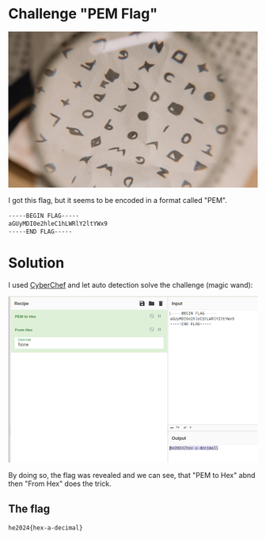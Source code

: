 # Challenge "PEM Flag"
![Banner Image](banner.png)

I got this flag, but it seems to be encoded in a format called "PEM".

    -----BEGIN FLAG-----  
    aGUyMDI0e2hleC1hLWRlY2ltYWx9  
    -----END FLAG-----  

# Solution
I used [CyberChef](https://gchq.github.io/CyberChef/ "CyberChef on GitHub") and let auto detection solve the challenge (magic wand):

![CyberChef auto detection](CyberChef.png)

By doing so, the flag was revealed and we can see, that "PEM to Hex" abnd then "From Hex" does the trick.


## The flag
    he2024{hex-a-decimal}